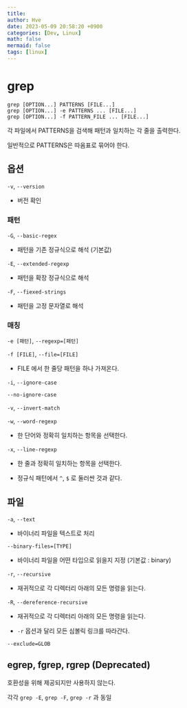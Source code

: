 ```yaml
---
title: 
author: Hve
date: 2023-05-09 20:58:20 +0900
categories: [Dev, Linux]
math: false
mermaid: false
tags: [linux]
---
```


# grep

```
grep [OPTION...] PATTERNS [FILE...]
grep [OPTION...] -e PATTERNS ... [FILE...]
grep [OPTION...] -f PATTERN_FILE ... [FILE...]
```

각 파일에서 PATTERNS을 검색해 패턴과 일치하는 각 줄을 출력한다.

일반적으로 PATTERNS은 따옴표로 묶어야 한다.

## 옵션


`-v`, `--version`

- 버전 확인

### 패턴

`-G`, `--basic-regex`

- 패턴을 기존 정규식으로 해석 (기본값)

`-E`, `--extended-regexp`

- 패턴을 확장 정규식으로 해석

`-F`, `--fiexed-strings`

- 패턴을 고정 문자열로 해석

### 매칭

`-e [패턴]`, `--regexp=[패턴]`

`-f [FILE]`, `--file=[FILE]`

- FILE 에서 한 줄당 패턴을 하나 가져온다.


`-i`, `--ignore-case`

`--no-ignore-case`

`-v`, `--invert-match`

`-w`, `--word-regexp`

- 한 단어와 정확히 일치하는 항목을 선택한다.

`-x`, `--line-regexp`

- 한 줄과 정확히 일치하는 항목을 선택한다.

- 정규식 패턴에서 `^`, `$` 로 둘러싼 것과 같다.

## 파일

`-a`, `--text`

- 바이너리 파일을 텍스트로 처리

`--binary-files=[TYPE]`

- 바이너리 파일을 어떤 타입으로 읽을지 지정 (기본값 : binary)

`-r`, `--recursive`

- 재귀적으로 각 디렉터리 아래의 모든 명령을 읽는다.

`-R`, `--dereference-recursive`

- 재귀적으로 각 디렉터리 아래의 모든 명령을 읽는다.

- `-r` 옵션과 달리 모든 심볼릭 링크를 따라간다.


`--exclude=GLOB`

## egrep, fgrep, rgrep (Deprecated)

호환성을 위해 제공되지만 사용하지 않는다.

각각 `grep -E`, `grep -F`, `grep -r` 과 동일
